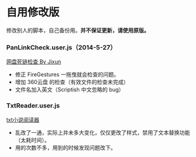 自用修改版
=========

修改别人的脚本，自己备份用。**并不保证更新，请使用原版。**

### PanLinkCheck.user.js（2014-5-27）

[网盘死链检查 By Jixun](https://greasyfork.org/scripts/1262)

- 修正 FireGestures 一拖曳就会检查的问题。
- 增加 360云盘 的检查（有效文件的检查未完成）
- 文件名加入英文（Scriptish 中文忽略的 bug）

### TxtReader.user.js

[txt小说阅读器 ](http://userscripts.org:8080/scripts/show/185278)

- 乱改了一通，实际上并未多大变化，仅仅更改了样式，禁用了文本替换功能（太耗时间）。
- 用的次数不多，用到的时候发现问题改下。